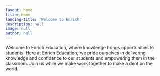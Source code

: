 ```yaml
---
layout: home
title: Home
landing-title: 'Welcome to Enrich'
description: null
image: null
author: null
---
```


Welcome to Enrich Education, where knowledge brings opportunities to students. Here at Enrich Education, we pride ourselves in delivering knowledge and confidence to our students and empowering them in the classroom. Join us while we make work together to make a dent on the world.
